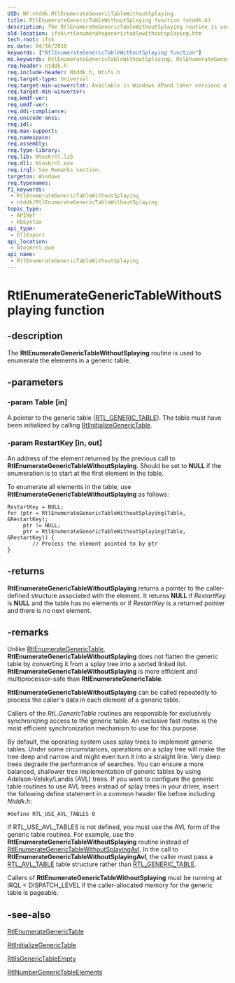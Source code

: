 ```yaml
---
UID: NF:ntddk.RtlEnumerateGenericTableWithoutSplaying
title: RtlEnumerateGenericTableWithoutSplaying function (ntddk.h)
description: The RtlEnumerateGenericTableWithoutSplaying routine is used to enumerate the elements in a generic table.
old-location: ifsk\rtlenumerategenerictablewithoutsplaying.htm
tech.root: ifsk
ms.date: 04/16/2018
keywords: ["RtlEnumerateGenericTableWithoutSplaying function"]
ms.keywords: RtlEnumerateGenericTableWithoutSplaying, RtlEnumerateGenericTableWithoutSplaying routine [Installable File System Drivers], ifsk.rtlenumerategenerictablewithoutsplaying, ntddk/RtlEnumerateGenericTableWithoutSplaying, rtlref_83b2461b-003b-4aee-be45-afb325b15219.xml
req.header: ntddk.h
req.include-header: Ntddk.h, Ntifs.h
req.target-type: Universal
req.target-min-winverclnt: Available in Windows XPand later versions of the Windows operating systems.
req.target-min-winversvr: 
req.kmdf-ver: 
req.umdf-ver: 
req.ddi-compliance: 
req.unicode-ansi: 
req.idl: 
req.max-support: 
req.namespace: 
req.assembly: 
req.type-library: 
req.lib: NtosKrnl.lib
req.dll: NtosKrnl.exe
req.irql: See Remarks section.
targetos: Windows
req.typenames: 
f1_keywords:
 - RtlEnumerateGenericTableWithoutSplaying
 - ntddk/RtlEnumerateGenericTableWithoutSplaying
topic_type:
 - APIRef
 - kbSyntax
api_type:
 - DllExport
api_location:
 - NtosKrnl.exe
api_name:
 - RtlEnumerateGenericTableWithoutSplaying
---
```


# RtlEnumerateGenericTableWithoutSplaying function


## -description

The <b>RtlEnumerateGenericTableWithoutSplaying</b> routine is used to enumerate the elements in a generic table.

## -parameters

### -param Table [in]


A pointer to the generic table (<a href="/windows-hardware/drivers/ddi/ntddk/ns-ntddk-_rtl_generic_table">RTL_GENERIC_TABLE</a>). The table must have been initialized by calling <a href="/windows-hardware/drivers/ddi/ntddk/nf-ntddk-rtlinitializegenerictable">RtlInitializeGenericTable</a>.

### -param RestartKey [in, out]


An address of the element returned by the previous call to <b>RtlEnumerateGenericTableWithoutSplaying</b>. Should be set to <b>NULL</b> if the enumeration is to start at the first element in the table. 

To enumerate all elements in the table, use <b>RtlEnumerateGenericTableWithoutSplaying</b> as follows:


```
RestartKey = NULL;
for (ptr = RtlEnumerateGenericTableWithoutSplaying(Table, &RestartKey);
     ptr != NULL;
     ptr = RtlEnumerateGenericTableWithoutSplaying(Table, &RestartKey)) {
        // Process the element pointed to by ptr
}
```


## -returns

<b>RtlEnumerateGenericTableWithoutSplaying</b> returns a pointer to the caller-defined structure associated with the element. It returns <b>NULL</b> if <i>RestartKey</i> is <b>NULL</b> and the table has no elements or if <i>RestartKey</i> is a returned pointer and there is no next element.

## -remarks

Unlike <a href="/windows-hardware/drivers/ddi/ntddk/nf-ntddk-rtlenumerategenerictable">RtlEnumerateGenericTable</a>, <b>RtlEnumerateGenericTableWithoutSplaying</b> does not flatten the generic table by converting it from a splay tree into a sorted linked list. <b>RtlEnumerateGenericTableWithoutSplaying</b> is more efficient and multiprocessor-safe than <b>RtlEnumerateGenericTable</b>. 

<b>RtlEnumerateGenericTableWithoutSplaying</b> can be called repeatedly to process the caller's data in each element of a generic table. 

Callers of the <i>Rtl..GenericTable</i> routines are responsible for exclusively synchronizing access to the generic table. An exclusive fast mutex is the most efficient synchronization mechanism to use for this purpose. 

By default, the operating system uses splay trees to implement generic tables. Under some circumstances, operations on a splay tree will make the tree deep and narrow and might even turn it into a straight line. Very deep trees degrade the performance of searches. You can ensure a more balanced, shallower tree implementation of generic tables by using Adelson-Velsky/Landis (AVL) trees. If you want to configure the generic table routines to use AVL trees instead of splay trees in your driver, insert the following define statement in a common header file before including <i>Ntddk.h</i>:

`#define RTL_USE_AVL_TABLES 0`

If RTL_USE_AVL_TABLES is not defined, you must use the AVL form of the generic table routines. For example, use the <b>RtlEnumerateGenericTableWithoutSplaying</b> routine instead of <a href="/windows-hardware/drivers/ddi/ntddk/nf-ntddk-rtlenumerategenerictablewithoutsplayingavl">RtlEnumerateGenericTableWithoutSplayingAvl</a>. In the call to <b>RtlEnumerateGenericTableWithoutSplayingAvl</b>, the caller must pass a <a href="/windows-hardware/drivers/ddi/ntddk/ns-ntddk-_rtl_avl_table">RTL_AVL_TABLE</a> table structure rather than <a href="/windows-hardware/drivers/ddi/ntddk/ns-ntddk-_rtl_generic_table">RTL_GENERIC_TABLE</a>.

Callers of <b>RtlEnumerateGenericTableWithoutSplaying</b> must be running at IRQL < DISPATCH_LEVEL if the caller-allocated memory for the generic table is pageable.

## -see-also

<a href="/windows-hardware/drivers/ddi/ntddk/nf-ntddk-rtlenumerategenerictable">RtlEnumerateGenericTable</a>



<a href="/windows-hardware/drivers/ddi/ntddk/nf-ntddk-rtlinitializegenerictable">RtlInitializeGenericTable</a>



<a href="/windows-hardware/drivers/ddi/ntddk/nf-ntddk-rtlisgenerictableempty">RtlIsGenericTableEmpty</a>



<a href="/windows-hardware/drivers/ddi/ntddk/nf-ntddk-rtlnumbergenerictableelements">RtlNumberGenericTableElements</a>
